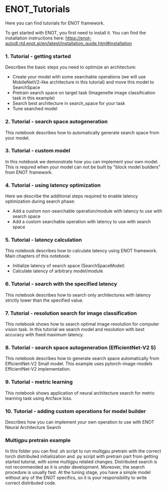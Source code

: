 # ENOT_Tutorials
Here you can find tutorials for ENOT framework.  

To get started with ENOT, you first need to install it. You can find the installation instructions here:
https://enot-autodl.rtd.enot.ai/en/latest/installation_guide.html#installation

### 1. Tutorial - getting started
Describes the basic steps you need to optimize an architecture:
* Create your model with some searchable operations (we will use MobileNetV2-like architecture in this tutorial) and move this model to SearchSpace
* Pretrain search space on target task (Imagenette image classification task in this example)
* Search best architecture in search_space for your task
* Tune searched model

### 2. Tutorial - search space autogeneration
This notebook describes how to automatically generate search space from your model.

### 3. Tutorial - custom model
In this notebook we demonstrate how you can implement your own model. This is requred when your model can not be built by "block model builders" from ENOT framework.

### 4. Tutorial - using latency optimization
Here we describe the additional steps required to enable latency optimization during search phase:
* Add a custom non-searchable operation/module with latency to use with search space
* Add a custom searchable operation with latency to use with search space

### 5. Tutorial - latency calculation
This notebook describes how to calculate latency using ENOT framework.
Main chapters of this notebook:
* Initialize latency of search space (SearchSpaceModel)
* Calculate latency of arbitrary model/module

### 6. Tutorial - search with the specified latency
This notebook describes how to search only architectures with latency strictly lower than the specified value.

### 7. Tutorial - resolution search for image classification
This notebook shows how to search optimal image resolution for computer vision task.
In this tutorial we search model and resolution with best accuracy with fixed maximum latency.

### 8. Tutorial - search space autogeneration (EfficientNet-V2 S)
This notebook describes how to generate search space automatically from EfficientNet-V2 Small model.
This example uses pytorch-image-models EfficientNet-V2 implementation.

### 9. Tutorial - metric learning
This notebook shows application of neural architecture search for metric learning task using Arcface loss.


### 10. Tutorial - adding custom operations for model builder
Describes how you can implement your own operation to use with ENOT Neural Architecture Search

### Multigpu pretrain example
In this folder you can find .sh script to run multigpu pretrain with the correct torch distributed initialiization and .py script with pretrain part from getting started tutorial, with some multigpu related changes. Distributed search is not recommended as it is under development. Moreover, the search procedure is usually fast. At the tuning stage, you have a simple model without any of the ENOT specifics, so it is your responsibility to write correct distributed code. 
